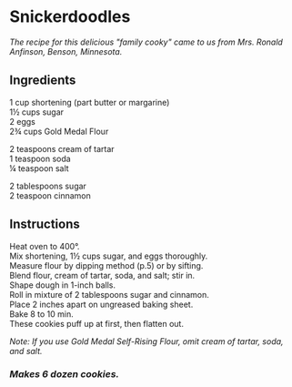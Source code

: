 # Snickerdoodles

*The recipe for this delicious "family cooky" came to us from Mrs. Ronald Anfinson, Benson, Minnesota.*

## Ingredients
1 cup shortening (part butter or margarine)  
1&frac12; cups sugar  
2 eggs  
2&frac34; cups Gold Medal Flour  

2 teaspoons cream of tartar  
1 teaspoon soda  
&frac14; teaspoon salt  

2 tablespoons sugar  
2 teaspoon cinnamon  

## Instructions
Heat oven to 400&deg;.  
Mix shortening, 1&frac12; cups sugar, and eggs thoroughly.  
Measure flour by dipping method (p.5) or by sifting.  
Blend flour, cream of tartar, soda, and salt; stir in.  
Shape dough in 1-inch balls.  
Roll in mixture of 2 tablespoons sugar and cinnamon.  
Place 2 inches apart on ungreased baking sheet.  
Bake 8 to 10 min.  
These cookies puff up at first, then flatten out.  

*Note:*
*If you use Gold Medal Self-Rising Flour, omit cream of tartar, soda, and salt.*

### *Makes 6 dozen cookies.*